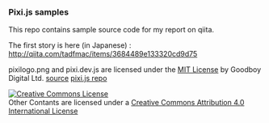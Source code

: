 ### Pixi.js samples

This repo contains sample source code for my report on qiita.

The first story is here (in Japanese) :
http://qiita.com/tadfmac/items/3684489e133320cd9d75

pixilogo.png and pixi.dev.js are licensed under the [MIT License](http://opensource.org/licenses/MIT) by Goodboy Digital Ltd. 
[source](http://www.pixijs.com/)
[pixi.js repo](https://github.com/GoodBoyDigital/pixi.js)

<a rel="license" href="http://creativecommons.org/licenses/by/4.0/"><img alt="Creative Commons License" style="border-width:0" src="http://i.creativecommons.org/l/by/4.0/88x31.png" /></a><br />Other Contants are licensed under a <a rel="license" href="http://creativecommons.org/licenses/by/4.0/">Creative Commons Attribution 4.0 International License</a>

